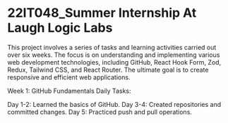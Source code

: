 # 22IT048_Summer Internship At Laugh Logic Labs

This project involves a series of tasks and learning activities carried out over six weeks. The focus is on understanding and implementing various web development technologies, including GitHub, React Hook Form, Zod, Redux, Tailwind CSS, and React Router. The ultimate goal is to create responsive and efficient web applications.

Week 1: GitHub Fundamentals
Daily Tasks:

Day 1-2: Learned the basics of GitHub.
Day 3-4: Created repositories and committed changes.
Day 5: Practiced push and pull operations.
